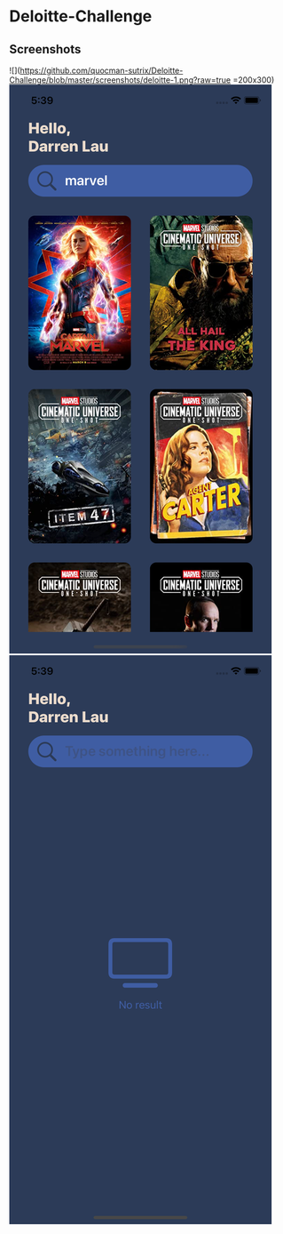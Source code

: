 # Deloitte-Challenge


## Screenshots
![](https://github.com/quocman-sutrix/Deloitte-Challenge/blob/master/screenshots/deloitte-1.png?raw=true =200x300)
![](https://github.com/quocman-sutrix/Deloitte-Challenge/blob/master/screenshots/deloitte-2.png?raw=true)
![](https://github.com/quocman-sutrix/Deloitte-Challenge/blob/master/screenshots/deloitte-3.png?raw=true)